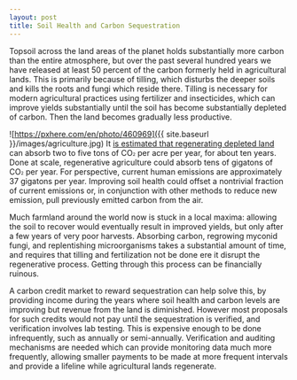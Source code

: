 ```yaml
---
layout: post
title: Soil Health and Carbon Sequestration
---
```


Topsoil across the land areas of the planet holds substantially more carbon than the entire atmosphere, but over the past several hundred years we have released at least 50 percent of the carbon formerly held in agricultural lands. This is primarily because of tilling, which disturbs the deeper soils and kills the roots and fungi which reside there. Tilling is necessary for modern agricultural practices using fertilizer and insecticides, which can improve yields substantially until the soil has become substantially depleted of carbon. Then the land becomes gradually less productive.

![https://pxhere.com/en/photo/460969]({{ site.baseurl }}/images/agriculture.jpg)
It [is estimated that regenerating depleted land](https://www.drawdown.org/solutions/food/regenerative-agriculture) can absorb two to five tons of CO<span style="vertical-align: baseline; position: relative; top: 0.1em; font-size:8px;">2</span> per acre per year, for about ten years. Done at scale, regenerative agriculture could absorb tens of gigatons of CO<span style="vertical-align: baseline; position: relative; top: 0.1em; font-size:8px;">2</span> per year. For perspective, current human emissions are approximately 37 gigatons per year. Improving soil health could offset a nontrivial fraction of current emissions or, in conjunction with other methods to reduce new emission, pull previously emitted carbon from the air.

Much farmland around the world now is stuck in a local maxima: allowing the soil to recover would eventually result in improved yields, but only after a few years of very poor harvests. Absorbing carbon, regrowing myconid fungi, and replentishing microorganisms takes a substantial amount of time, and requires that tilling and fertilization not be done ere it disrupt the regenerative process. Getting through this process can be financially ruinous.

A carbon credit market to reward sequestration can help solve this, by providing income during the years where soil health and carbon levels are improving but revenue from the land is diminished. However most proposals for such credits would not pay until the sequestration is verified, and verification involves lab testing. This is expensive enough to be done infrequently, such as annually or semi-annually. Verification and auditing mechanisms are needed which can provide monitoring data much more frequently, allowing smaller payments to be made at more frequent intervals and provide a lifeline while agricultural lands regenerate.

